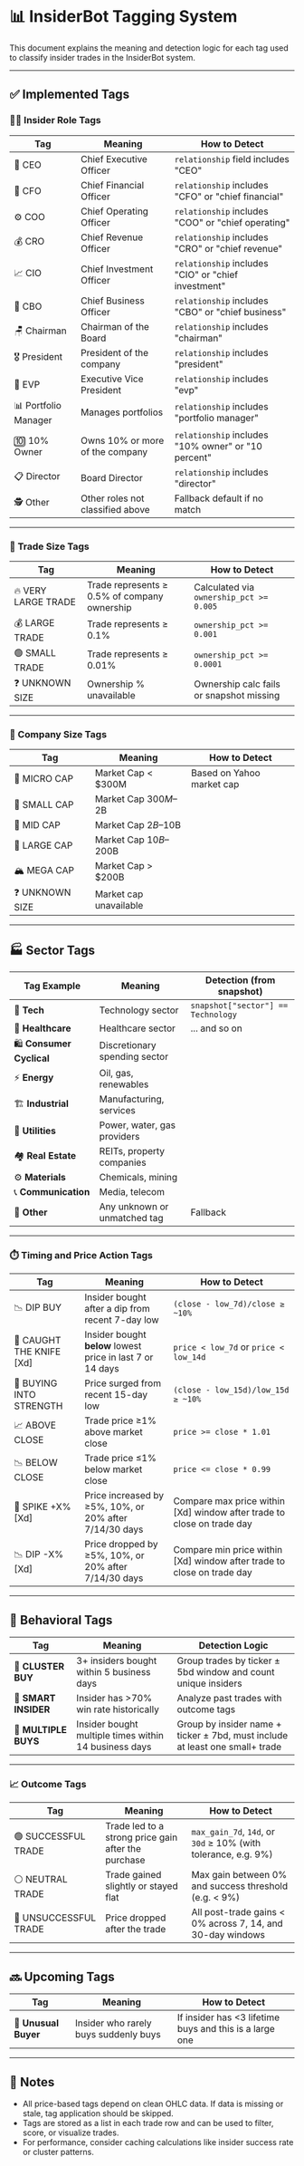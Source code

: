 # 📊 InsiderBot Tagging System

This document explains the meaning and detection logic for each tag used to classify insider trades in the InsiderBot system.

---

## ✅ Implemented Tags

### 🧑‍💼 Insider Role Tags

| Tag                    | Meaning                                      | How to Detect                                    |
|------------------------|----------------------------------------------|--------------------------------------------------|
| 👑 CEO                 | Chief Executive Officer                      | `relationship` field includes "CEO"              |
| 💼 CFO                | Chief Financial Officer                      | `relationship` includes "CFO" or "chief financial" |
| ⚙️ COO                | Chief Operating Officer                      | `relationship` includes "COO" or "chief operating" |
| 💰 CRO                | Chief Revenue Officer                        | `relationship` includes "CRO" or "chief revenue" |
| 📈 CIO                | Chief Investment Officer                     | `relationship` includes "CIO" or "chief investment" |
| 🧠 CBO                | Chief Business Officer                       | `relationship` includes "CBO" or "chief business" |
| 🪑 Chairman           | Chairman of the Board                        | `relationship` includes "chairman"               |
| 🎖️ President          | President of the company                     | `relationship` includes "president"              |
| 🧍 EVP                | Executive Vice President                     | `relationship` includes "evp"                    |
| 📊 Portfolio Manager  | Manages portfolios                           | `relationship` includes "portfolio manager"      |
| 🔟 10% Owner           | Owns 10% or more of the company              | `relationship` includes "10% owner" or "10 percent" |
| 📋 Director           | Board Director                               | `relationship` includes "director"               |
| 🕵️ Other              | Other roles not classified above             | Fallback default if no match                     |

---

### 💸 Trade Size Tags

| Tag                    | Meaning                                      | How to Detect                                    |
|------------------------|----------------------------------------------|--------------------------------------------------|
| 🔥 VERY LARGE TRADE   | Trade represents ≥ 0.5% of company ownership | Calculated via `ownership_pct >= 0.005`         |
| 💰 LARGE TRADE        | Trade represents ≥ 0.1%                      | `ownership_pct >= 0.001`                         |
| 🟢 SMALL TRADE        | Trade represents ≥ 0.01%                     | `ownership_pct >= 0.0001`                        |
| ❓ UNKNOWN SIZE        | Ownership % unavailable                      | Ownership calc fails or snapshot missing        |

---

### 🏢 Company Size Tags

| Tag                    | Meaning                                      | How to Detect                                    |
|------------------------|----------------------------------------------|--------------------------------------------------|
| 🐣 MICRO CAP          | Market Cap < $300M                          | Based on Yahoo market cap                        |
| 🌱 SMALL CAP          | Market Cap $300M–$2B                        |                                                  |
| 🌿 MID CAP            | Market Cap $2B–$10B                         |                                                  |
| 🌳 LARGE CAP          | Market Cap $10B–$200B                       |                                                  |
| 🏔️ MEGA CAP           | Market Cap > $200B                          |                                                  |
| ❓ UNKNOWN SIZE        | Market cap unavailable                       |                                                  |

---

## 🏭 Sector Tags

| Tag Example              | Meaning                        | Detection (from snapshot)         |
|--------------------------|--------------------------------|-----------------------------------|
| 📡 **Tech**              | Technology sector              | `snapshot["sector"] == Technology` |
| 🏥 **Healthcare**        | Healthcare sector              | ... and so on                    |
| 🛍️ **Consumer Cyclical** | Discretionary spending sector |                                   |
| ⚡ **Energy**             | Oil, gas, renewables          |                                   |
| 🏗️ **Industrial**         | Manufacturing, services       |                                   |
| 🔌 **Utilities**          | Power, water, gas providers   |                                   |
| 🏘️ **Real Estate**        | REITs, property companies     |                                   |
| ⚙️ **Materials**          | Chemicals, mining             |                                   |
| 📞 **Communication**      | Media, telecom                |                                   |
| 🧰 **Other**              | Any unknown or unmatched tag  | Fallback                         |

---

### ⏱️ Timing and Price Action Tags

| Tag                        | Meaning                                                    | How to Detect                                                                 |
|----------------------------|------------------------------------------------------------|--------------------------------------------------------------------------------|
| 📉 DIP BUY                | Insider bought after a dip from recent 7-day low           | `(close - low_7d)/close ≥ ~10%`                                               |
| 🧨 CAUGHT THE KNIFE [Xd]  | Insider bought **below** lowest price in last 7 or 14 days | `price < low_7d` or `price < low_14d`                                         |
| 🚀 BUYING INTO STRENGTH   | Price surged from recent 15-day low                        | `(close - low_15d)/low_15d ≥ ~10%`                                            |
| 📈 ABOVE CLOSE            | Trade price ≥1% above market close                         | `price >= close * 1.01`                                                       |
| 📉 BELOW CLOSE            | Trade price ≤1% below market close                         | `price <= close * 0.99`                                                       |
| 🚀 SPIKE +X% [Xd]         | Price increased by ≥5%, 10%, or 20% after 7/14/30 days     | Compare max price within [Xd] window after trade to close on trade day        |
| 📉 DIP -X% [Xd]           | Price dropped by ≥5%, 10%, or 20% after 7/14/30 days       | Compare min price within [Xd] window after trade to close on trade day        |

---

## 🧠 Behavioral Tags

| Tag                          | Meaning                                                        | Detection Logic                                                                 |
|------------------------------|----------------------------------------------------------------|----------------------------------------------------------------------------------|
| 🔁 **CLUSTER BUY**           | 3+ insiders bought within 5 business days                     | Group trades by ticker ± 5bd window and count unique insiders                   |
| 🧠 **SMART INSIDER**         | Insider has >70% win rate historically                        | Analyze past trades with outcome tags                                           |                                  |
| 🧩 **MULTIPLE BUYS**         | Insider bought multiple times within 14 business days         | Group by insider name + ticker ± 7bd, must include at least one small+ trade   |

---

### 📈 Outcome Tags

| Tag                      | Meaning                                                | How to Detect                                                                  |
|--------------------------|--------------------------------------------------------|--------------------------------------------------------------------------------|
| 🟢 SUCCESSFUL TRADE      | Trade led to a strong price gain after the purchase    | `max_gain_7d`, `14d`, or `30d` ≥ 10% (with tolerance, e.g. 9%)                 |
| ⚪ NEUTRAL TRADE         | Trade gained slightly or stayed flat                   | Max gain between 0% and success threshold (e.g. < 9%)                         |
| 🔴 UNSUCCESSFUL TRADE    | Price dropped after the trade                          | All post-trade gains < 0% across 7, 14, and 30-day windows                    |

---

## 🔜 Upcoming Tags

| Tag                      | Meaning                                                        | How to Detect                                                            |
| ------------------------ | -------------------------------------------------------------- | ------------------------------------------------------------------------ |
| 🤯 **Unusual Buyer**     | Insider who rarely buys suddenly buys                          | If insider has <3 lifetime buys and this is a large one                  |

---

## 🧠 Notes

- All price-based tags depend on clean OHLC data. If data is missing or stale, tag application should be skipped.
- Tags are stored as a list in each trade row and can be used to filter, score, or visualize trades.
- For performance, consider caching calculations like insider success rate or cluster patterns.

